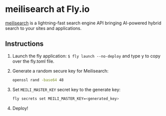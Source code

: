 # meilisearch at Fly.io

[meilisearch](https://github.com/meilisearch/meilisearch) is a lightning-fast search engine API bringing AI-powered hybrid search to your sites and applications.

## Instructions

1. Launch the fly application: `$ fly launch --no-deploy` and type y to copy over the fly.toml file.
2. Generate a random secure key for Meilisearch:

   ```bash
   openssl rand -base64 48
   ```

3. Set `MEILI_MASTER_KEY` secret key to the generate key:

   ```bash
   fly secrets set MEILI_MASTER_KEY=<generated_key>
   ```

4. Deploy!
